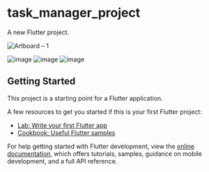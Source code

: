 # task_manager_project

A new Flutter project.


![Artboard – 1](https://github.com/moniruzzaman76/Task-Manager-Project-using-Getx/assets/107347380/f2703152-33a9-411c-8356-dd961386fa28)



![image](https://github.com/moniruzzaman76/NotePad-app-using-Rest-API/assets/107347380/954b3c03-ea47-446a-87a3-1f0293a2dfec)
![image](https://github.com/moniruzzaman76/NotePad-app-using-Rest-API/assets/107347380/52222c55-3317-41a9-9a1b-9bf00593ece1)
![image](https://github.com/moniruzzaman76/NotePad-app-using-Rest-API/assets/107347380/f565bc7a-dc6b-4fce-b965-17c2b58b9d94)








## Getting Started

This project is a starting point for a Flutter application.

A few resources to get you started if this is your first Flutter project:

- [Lab: Write your first Flutter app](https://docs.flutter.dev/get-started/codelab)
- [Cookbook: Useful Flutter samples](https://docs.flutter.dev/cookbook)

For help getting started with Flutter development, view the
[online documentation](https://docs.flutter.dev/), which offers tutorials,
samples, guidance on mobile development, and a full API reference.
